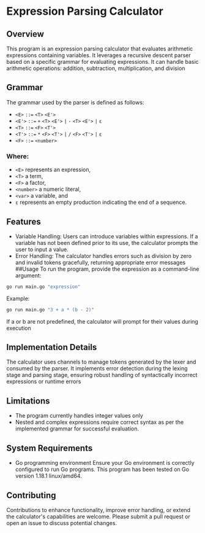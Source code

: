 # Expression Parsing Calculator
## Overview
This program is an expression parsing calculator that evaluates arithmetic expressions containing variables. It leverages a recursive descent parser based on a specific grammar for evaluating expressions. It can handle basic arithmetic operations: addition, subtraction, multiplication, and division

## Grammar
The grammar used by the parser is defined as follows:
- `<E>` `::=` `<T>` `<E'>`
- `<E'>` `::=` `+` `<T>` `<E'>` `|` `-` `<T>` `<E'>` `|` `ε`
- `<T>` `::=` `<F>` `<T'>`
- `<T'>` `::=` `*` `<F>` `<T'>` `|` `/` `<F>` `<T'>` `|` `ε`
- `<F>` `::=` `<number>`
### Where:
- `<E>` represents an expression,
- `<T>` a term,
- `<F>` a factor,
- `<number>` a numeric literal,
- `<var>` a variable, and
- `ε` represents an empty production indicating the end of a sequence.

## Features
- Variable Handling: Users can introduce variables within expressions. If a variable has not been defined prior to its use, the calculator prompts the user to input a value.
- Error Handling: The calculator handles errors such as division by zero and invalid tokens gracefully, returning appropriate error messages
##Usage
To run the program, provide the expression as a command-line argument:
```bash
go run main.go "expression"
```
Example:
```bash
go run main.go "3 + a * (b - 2)"
```
If a or b are not predefined, the calculator will prompt for their values during execution
## Implementation Details
The calculator uses channels to manage tokens generated by the lexer and consumed by the parser. It implements error detection during the lexing stage and parsing stage, ensuring robust handling of syntactically incorrect expressions or runtime errors
## Limitations
- The program currently handles integer values only
- Nested and complex expressions require correct syntax as per the implemented grammar for successful evaluation.
## System Requirements
- Go programming environment
Ensure your Go environment is correctly configured to run Go programs. This program has been tested on Go version 1.18.1 linux/amd64.
## Contributing
Contributions to enhance functionality, improve error handling, or extend the calculator's capabilities are welcome. Please submit a pull request or open an issue to discuss potential changes.
